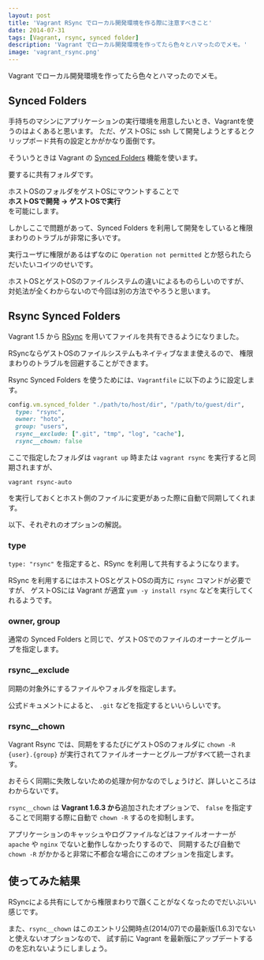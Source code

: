 ```yaml
---
layout: post
title: 'Vagrant RSync でローカル開発環境を作る際に注意すべきこと'
date: 2014-07-31
tags: [Vagrant, rsync, synced folder]
description: 'Vagrant でローカル開発環境を作ってたら色々とハマったのでメモ。'
image: 'vagrant_rsync.png'
---
```


Vagrant でローカル開発環境を作ってたら色々とハマったのでメモ。

## Synced Folders
手持ちのマシンにアプリケーションの実行環境を用意したいとき、Vagrantを使うのはよくあると思います。
ただ、ゲストOSに ssh して開発しようとするとクリップボード共有の設定とかがかなり面倒です。

そういうときは Vagrant の [Synced Folders](https://docs.vagrantup.com/v2/synced-folders/) 機能を使います。

要するに共有フォルダです。

ホストOSのフォルダをゲストOSにマウントすることで  
**ホストOSで開発 → ゲストOSで実行**  
を可能にします。

しかしここで問題があって、Synced Folders を利用して開発をしていると権限まわりのトラブルが非常に多いです。

実行ユーザに権限があるはずなのに `Operation not permitted` とか怒られたらだいたいコイツのせいです。

ホストOSとゲストOSのファイルシステムの違いによるものらしいのですが、
対処法が全くわからないので今回は別の方法でやろうと思います。

## Rsync Synced Folders
Vagrant 1.5 から [RSync](https://docs.vagrantup.com/v2/synced-folders/rsync.html)
を用いてファイルを共有できるようになりました。

RSyncならゲストOSのファイルシステムもネイティブなまま使えるので、
権限まわりのトラブルを回避することができます。

Rsync Synced Folders を使うためには、`Vagrantfile` に以下のように設定します。

``` ruby
config.vm.synced_folder "./path/to/host/dir", "/path/to/guest/dir",
  type: "rsync",
  owner: "hoto",
  group: "users",
  rsync__exclude: [".git", "tmp", "log", "cache"],
  rsync__chown: false
```

ここで指定したフォルダは `vagrant up` 時または `vagrant rsync` を実行すると同期されますが、

```
vagrant rsync-auto
```

を実行しておくとホスト側のファイルに変更があった際に自動で同期してくれます。

以下、それぞれのオプションの解説。

### type
`type: "rsync"` を指定すると、RSync を利用して共有するようになります。

RSync を利用するにはホストOSとゲストOSの両方に `rsync` コマンドが必要ですが、
ゲストOSには Vagrant が適宜 `yum -y install rsync` などを実行してくれるようです。

### owner, group
通常の Synced Folders と同じで、ゲストOSでのファイルのオーナーとグループを指定します。

### rsync__exclude
同期の対象外にするファイルやフォルダを指定します。

公式ドキュメントによると、 `.git` などを指定するといいらしいです。

### rsync__chown
Vagrant Rsync では、同期をするたびにゲストOSのフォルダに
`chown -R {user}.{group}` が実行されてファイルオーナーとグループがすべて統一されます。

おそらく同期に失敗しないための処理か何かなのでしょうけど、詳しいところはわからないです。

`rsync__chown` は **Vagrant 1.6.3 から**追加されたオプションで、
`false` を指定することで同期する際に自動で `chown -R` するのを抑制します。

アプリケーションのキャッシュやログファイルなどはファイルオーナーが
`apache` や `nginx` でないと動作しなかったりするので、
同期するたび自動で `chown -R` がかかると非常に不都合な場合にこのオプションを指定します。

## 使ってみた結果
RSyncによる共有にしてから権限まわりで躓くことがなくなったのでだいぶいい感じです。

また、`rsync__chown` はこのエントリ公開時点(2014/07)での最新版(1.6.3)でないと使えないオプションなので、
試す前に Vagrant を最新版にアップデートするのを忘れないようにしましょう。
